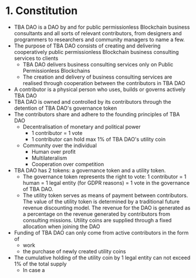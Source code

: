 # 1. Constitution

* TBA DAO is a DAO by and for public permissionless Blockchain business consultants and all sorts of relevant contributors, from designers and programmers to researchers and community managers to name a few.
* The purpose of TBA DAO consists of creating and delivering cooperatively public permissionless Blockchain business consulting services to clients
  * TBA DAO delivers business consulting services only on Public Permissionless Blockchains
  * The creation and delivery of business consulting services are realised through cooperation between the contributors in TBA DAO
* A contributor is a physical person who uses, builds or governs actively TBA DAO
* TBA DAO is owned and controlled by its contributors through the detention of TBA DAO's governance token
* The contributors share and adhere to the founding principles of TBA DAO
  * Decentralisation of monetary and political power
    * 1 contributor = 1 vote
    * 1 contributor can hold max 1% of TBA DAO's utility coin
  * Community over the individual
    * Human over profit
    * Multilateralism
    * Cooperation over competition
* TBA DAO has 2 tokens: a governance token and a utility token.
  * The governance token represents the right to vote: 1 contributor = 1 human = 1 legal entity (for GDPR reasons) = 1 vote in the governance of TBA DAO.
  * The utility token serves as means of payment between contributors. The value of the utility token is determined by a traditional future revenue discounting model. The revenue for the DAO is generated as a percentage on the revenue generated by contributors from consulting missions. Utility coins are supplied through a fixed allocation when joining the DAO
* Funding of TBA DAO can only come from active contributors in the form of
  * work
  * the purchase of newly created utility coins
* The cumulative holding of the utility coin by 1 legal entity can not exceed 1% of the total supply
  * In case a
